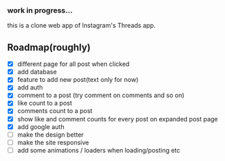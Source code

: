 ### work in progress...


this is a clone web app of Instagram's Threads app.


## Roadmap(roughly)
- [X] different page for all post when clicked 
- [X] add database
- [X] feature to add new post(text only for now)
- [X] add auth
- [X] comment to a post (try comment on comments and so on)
- [X] like count to a post
- [X] comments count to a post
- [X] show like and comment counts for every post on expanded post page
- [X] add google auth
- [ ] make the design better
- [ ] make the site responsive
- [ ] add some animations / loaders when loading/posting etc